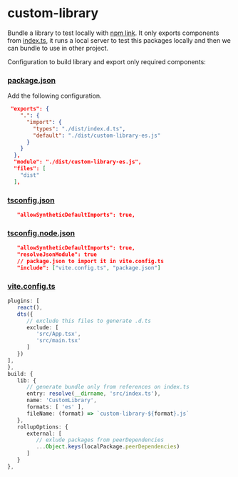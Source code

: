 # custom-library

Bundle a library to test locally with [npm link](https://docs.npmjs.com/cli/v9/commands/npm-link?). It only exports components from [index.ts](/src/index.ts), it runs a local server to test this packages locally and then we can bundle to use in other project.

Configuration to build library and export only required components:

### [package.json](./package.json)

Add the following configuration.

```json
 "exports": {
    ".": {
      "import": {
        "types": "./dist/index.d.ts",
        "default": "./dist/custom-library-es.js"
      }
    }
  },
  "module": "./dist/custom-library-es.js",
  "files": [
    "dist"
  ],
```

### [tsconfig.json](./tsconfig.json)

```json
   "allowSyntheticDefaultImports": true,
```

### [tsconfig.node.json](./tsconfig.node.json)

```json
   "allowSyntheticDefaultImports": true,
   "resolveJsonModule": true
   // package.json to import it in vite.config.ts
   "include": ["vite.config.ts", "package.json"]
```

### [vite.config.ts](./vite.config.ts)

```typescript
plugins: [
   react(),
   dts({
      // exclude this files to generate .d.ts
      exclude: [
         'src/App.tsx',
         'src/main.tsx'
      ]
   })
],
},
build: {
   lib: {
      // generate bundle only from references on index.ts
      entry: resolve(__dirname, 'src/index.ts'),
      name: 'CustomLibrary',
      formats: [ 'es' ],
      fileName: (format) => `custom-library-${format}.js`
   },
   rollupOptions: {
      external: [
         // exlude packages from peerDependencies
         ...Object.keys(localPackage.peerDependencies)
      ]
   }
},
```

